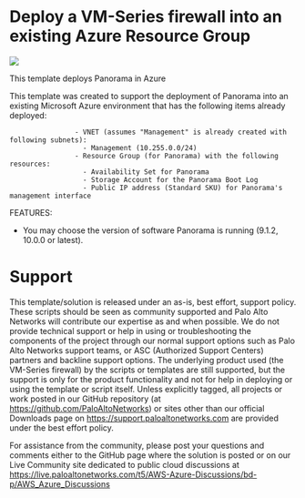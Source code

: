 # Deploy a VM-Series firewall into an existing Azure Resource Group

[<img src="http://azuredeploy.net/deploybutton.png"/>](https://portal.azure.com/#create/Microsoft.Template/uri/https%3A%2F%2Fraw.githubusercontent.com%2Fadilmobin%2Freferencearchitectures%2Fmaster%2FAzure-Panorama-HA%2FAzureDeploySecondary.json)

This template deploys Panorama in Azure


This template was created to support the deployment of Panorama into an existing Microsoft Azure environment that has the following items already deployed:

                    - VNET (assumes "Management" is already created with following subnets):
                      - Management (10.255.0.0/24)
                    - Resource Group (for Panorama) with the following resources:
                      - Availability Set for Panorama
                      - Storage Account for the Panorama Boot Log
                      - Public IP address (Standard SKU) for Panorama's management interface
                    
            
FEATURES:
- You may choose the version of software Panorama is running (9.1.2, 10.0.0 or latest).

# Support

This template/solution is released under an as-is, best effort, support policy. These scripts should be seen as community supported and Palo Alto Networks will contribute our expertise as and when possible. We do not provide technical support or help in using or troubleshooting the components of the project through our normal support options such as Palo Alto Networks support teams, or ASC (Authorized Support Centers) partners and backline support options. The underlying product used (the VM-Series firewall) by the scripts or templates are still supported, but the support is only for the product functionality and not for help in deploying or using the template or script itself. Unless explicitly tagged, all projects or work posted in our GitHub repository (at https://github.com/PaloAltoNetworks) or sites other than our official Downloads page on https://support.paloaltonetworks.com are provided under the best effort policy.

For assistance from the community, please post your questions and comments either to the GitHub page where the solution is posted or on our Live Community site dedicated to public cloud discussions at https://live.paloaltonetworks.com/t5/AWS-Azure-Discussions/bd-p/AWS_Azure_Discussions
